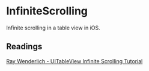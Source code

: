 # InfiniteScrolling
Infinite scrolling in a table view in iOS. 

## Readings

[Ray Wenderlich - UITableView Infinite Scrolling Tutorial](https://www.raywenderlich.com/5786-uitableview-infinite-scrolling-tutorial)
